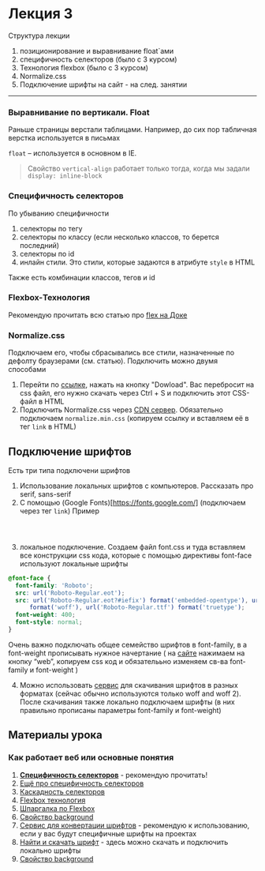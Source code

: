 # Лекция 3

Структура лекции

1. позиционирование и выравнивание float`ами
2. специфичность селекторов (было с 3 курсом)
3. Технология flexbox (было с 3 курсом)
4. Normalize.css
5. Подключение шрифты на сайт - на след. занятии

---

### Выравнивание по вертикали. Float

Раньше страницы верстали таблицами. Например, до сих пор табличная верстка используется в письмах

`float` – используется в основном в IE.

> Cвойство `vertical-align` работает только тогда, когда мы задали `display: inline-block`

### Специфичность селекторов

По убыванию специфичности

1. селекторы по тегу
2. селекторы по классу (если несколько классов, то берется последний)
3. селекторы по id
4. инлайн стили. Это стили, которые задаются в атрибуте `style` в HTML

Также есть комбинации классов, тегов и id

### Flexbox-Технология

Рекомендую прочитать всю статью про [flex на Доке](https://doka.guide/css/flexbox-guide/)

### Normalize.css

Подключаем его, чтобы сбрасывались все стили, назначенные по дефолту браузерами (см. статью).
Подключить можно двумя способами

1. Перейти по [ссылке](https://necolas.github.io/normalize.css/), нажать на кнопку "Dowload". Вас перебросит на css файл, его нужно скачать через Ctrl + S и подключить этот CSS-файл в HTML
2. Подключить Normalize.css через [CDN сервер](https://cdnjs.com/libraries/normalize). Обязательно подключаем `normalize.min.css` (копируем ссылку и вставляем её в тег `link` в HTML)

## Подключение шрифтов

Есть три типа подключени шрифтов

1. Использование локальных шрифтов с компьютеров. Рассказать про serif, sans-serif
2. С помощью (Google Fonts)[https://fonts.google.com/] (подключаем через тег `link`)
Пример
<code>
<link
  href="https://fonts.googleapis.com/css2?family=Roboto:wght@100;300;400;700;900&display=swap"
  rel="stylesheet"
/>
</code>

3. локальное подключение. Создаем файл font.css и туда вставляем все конструкции css кода, которые с помощью директивы font-face используют локальные шрифты

```css
@font-face {
  font-family: 'Roboto';
  src: url('Roboto-Regular.eot');
  src: url('Roboto-Regular.eot?#iefix') format('embedded-opentype'), url('Roboto-Regular.woff')
      format('woff'), url('Roboto-Regular.ttf') format('truetype');
  font-weight: 400;
  font-style: normal;
}
```

Очень важно подключать общее семейство шрифтов в font-family, в а font-weight прописывать нужное начертание ( на [сайте](https://webfonts.pro/base-web-fonts/) нажимаем на кнопку “web”, копируем сss код и обязателььно изменяем св-ва font-family и font-weight )

4. Можно использовать [сервис](https://transfonter.org/) для скачивания шрифтов в разных форматах (сейчас обычно используются только woff and woff 2). После скачивания также локально подключаем шрифты (в них правильно прописаны параметры font-family и font-weight)

## Материалы урока

### Как работает веб или основные понятия

1. **[Специфичность селекторов](https://doka.guide/css/specificity/)** - рекомендую прочитать!
1. [Ещё про специфичность селекторов](https://learn.javascript.ru/css-selectors)
1. [Каскадность селекторов](https://doka.guide/css/cascade/)
1. [Flexbox технология](https://doka.guide/css/flexbox-guide/)
1. [Шпаргалка по Flexbox ](https://habr.com/ru/articles/313938/)
1. [Свойство background](https://doka.guide/css/background/)
1. [Сервис для конвертации шрифтов](https://transfonter.org/) - рекомендую к использованию, если у вас будут специфичные шрифты на проектах
1. [Найти и скачать шрифт](https://webfonts.pro/) - здесь можно скачать и подключить локально шрифты
1. [Свойство background](https://doka.guide/css/background/)
